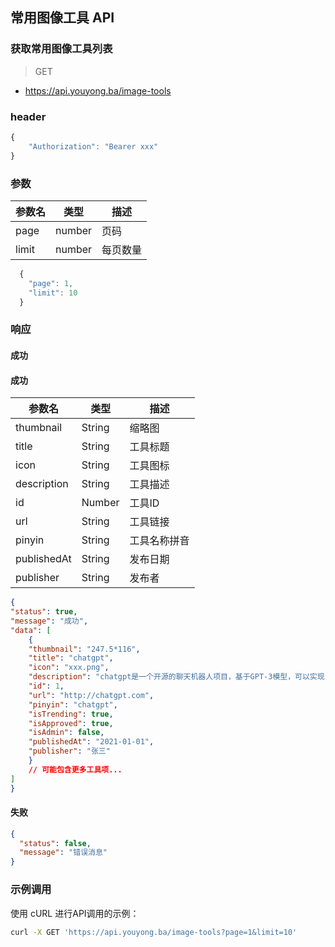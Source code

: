 ## 常用图像工具 API

### 获取常用图像工具列表

> GET

- https://api.youyong.ba/image-tools

### header

```javascript
{
    "Authorization": "Bearer xxx"
}
```

### 参数

| 参数名 | 类型   | 描述     |
| ------ | ------ | -------- |
| page   | number | 页码     |
| limit  | number | 每页数量 |

```javascript 
  {
    "page": 1,
    "limit": 10
  }
```


### 响应

#### 成功


#### 成功

| 参数名        | 类型    | 描述           |
| ------------ | ------- | -------------- |
| thumbnail    | String  | 缩略图         |
| title        | String  | 工具标题       |
| icon         | String  | 工具图标       |
| description  | String  | 工具描述       |
| id           | Number  | 工具ID         |
| url          | String  | 工具链接       |
| pinyin       | String  | 工具名称拼音   |
| publishedAt  | String  | 发布日期       |
| publisher    | String  | 发布者         |


```json
{
"status": true,
"message": "成功",
"data": [
    {
    "thumbnail": "247.5*116",
    "title": "chatgpt",
    "icon": "xxx.png",
    "description": "chatgpt是一个开源的聊天机器人项目，基于GPT-3模型，可以实现自然语言对话和文本生成。",
    "id": 1,
    "url": "http://chatgpt.com",
    "pinyin": "chatgpt",
    "isTrending": true,
    "isApproved": true,
    "isAdmin": false,
    "publishedAt": "2021-01-01",
    "publisher": "张三"
    }
    // 可能包含更多工具项...
]
}
```

#### 失败

```json
{
  "status": false,
  "message": "错误消息"
}
```

### 示例调用

使用 cURL 进行API调用的示例：

```bash
curl -X GET 'https://api.youyong.ba/image-tools?page=1&limit=10'
```








